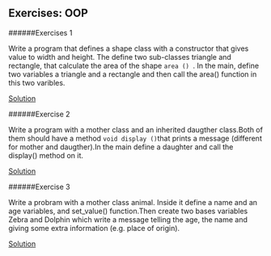 ## Exercises: OOP

######Exercises 1

Write a program that defines a shape class with a constructor that gives value to width and height.
The define two sub-classes triangle and rectangle, that calculate the area of the shape `area () `.
In the main, define two variables a triangle and a rectangle and then call the area() function in this two varibles.

[Solution](../code/8.OOP/e_8.1.cpp)


######Exercise 2

Write a program with a mother class and an inherited daugther class.Both of them should have a method `void display ()`that prints a message (different for mother and daugther).In the main define a daughter and call the display() method on it.

[Solution](../code/8.OOP/e_8.2.cpp)


######Exercise 3

Write a probram with a mother class animal. Inside it define a name and an age variables, and set_value() function.Then create two bases variables Zebra and Dolphin which write a message telling the age, the name and giving some extra information (e.g. place of origin).

[Solution](../code/8.OOP/e_8.3.cpp)
